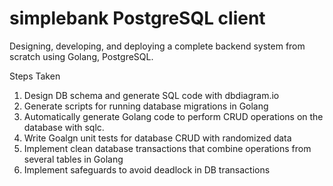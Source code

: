 # simplebank PostgreSQL client


Designing, developing, and deploying a complete backend system from scratch using Golang, PostgreSQL.


Steps Taken
1. Design DB schema and generate SQL code with dbdiagram.io
2. Generate scripts for running database migrations in Golang
3. Automatically generate Golang code to perform CRUD operations on the database with sqlc.
4. Write Goalgn unit tests for database CRUD with randomized data
5. Implement clean database transactions that combine operations from several tables in Golang
6. Implement safeguards to avoid deadlock in DB transactions
   
